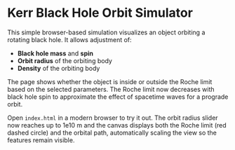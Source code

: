 # Kerr Black Hole Orbit Simulator

This simple browser-based simulation visualizes an object orbiting a rotating black hole.
It allows adjustment of:

- **Black hole mass** and **spin**
- **Orbit radius** of the orbiting body
- **Density** of the orbiting body

The page shows whether the object is inside or outside the Roche limit based on the
selected parameters. The Roche limit now decreases with black hole spin to approximate
the effect of spacetime waves for a prograde orbit.

Open `index.html` in a modern browser to try it out. The orbit radius slider
now reaches up to 1e10 m and the canvas displays both the Roche limit (red
dashed circle) and the orbital path, automatically scaling the view so the
features remain visible.
